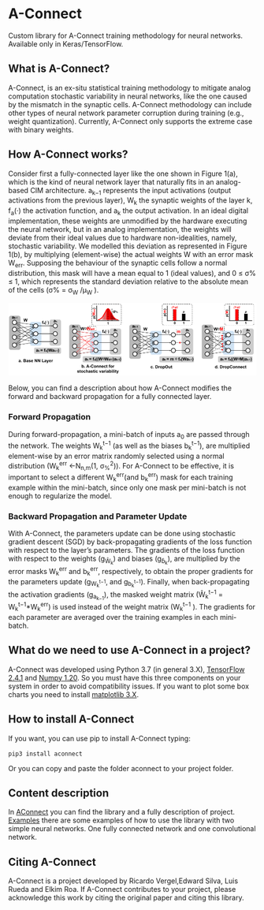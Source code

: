 # A-Connect
Custom library for A-Connect training methodology for neural networks. Available only in Keras/TensorFlow.

## What is A-Connect?

A-Connect, is an ex-situ statistical training methodology to mitigate analog computation stochastic variability in neural networks, like the one caused by the mismatch in the synaptic cells. A-Connect methodology can include other types of neural network parameter corruption during training (e.g., weight quantization). Currently, A-Connect only supports the extreme case with binary weights.

## How A-Connect works?

Consider first a fully-connected layer like the one shown in Figure 1(a), which is the kind of neural network layer that naturally fits in an analog-based CIM architecture. a<sub>k−1</sub> represents the input activations (output activations from the previous layer), W<sub>k</sub> the synaptic weights of the layer k, f<sub>a</sub>(·) the activation function, and a<sub>k</sub> the output activation. In an ideal digital implementation, these weights are unmodified by the hardware executing the neural network, but in an analog implementation, the weights will deviate from their ideal values due to hardware non-idealities, namely, stochastic variability. We modelled this deviation as represented in Figure 1(b), by multiplying (element-wise) the actual weights W with an error mask W<sub>err</sub>. Supposing the behaviour of the synaptic cells follow a normal distribution, this mask will have a mean equal to 1 (ideal values), and 0 ≤ σ% ≤ 1, which represents the standard deviation relative to the absolute mean of the cells (σ% = σ<sub>W</sub> /µ<sub>W</sub> ).

![Figure 1](./gitImage.png "Fig1")

Below, you can find a description about how A-Connect modifies the forward and backward propagation for a fully connected layer.

### Forward Propagation
During forward-propagation, a mini-batch of inputs a<sub>0</sub> are passed through the network. The weights W<sub>k</sub><sup>t−1</sup>
(as well as the biases b<sub>k</sub><sup>t−1</sup>), are multiplied element-wise by an error matrix randomly selected using a normal distribution (W<sub>k</sub><sup>err</sup> ←N<sub>n,m</sub>(1, σ<sub>%</sub><sup>2</sup>)). For A-Connect to be effective, it is important to select a different W<sub>k</sub><sup>err</sup>(and b<sub>k</sub><sup>err</sup>) mask for each training example within the mini-batch, since only one mask per mini-batch is not enough to regularize the model.

### Backward Propagation and Parameter Update
With A-Connect, the parameters update can be done using stochastic gradient descent (SGD) by back-propagating gradients of the loss function with respect to the layer’s parameters. The gradients of the loss function with respect to the weights (g<sub>Ŵ<sub>k</sub></sub>) and biases (g<sub>b̂<sub>k</sub></sub>), are multiplied by the error masks W<sub>k</sub><sup>err</sup> and b<sub>k</sub><sup>err</sup>, respectively, to obtain the proper gradients for the parameters update (g<sub>W<sub>k</sub><sup>t−1</sup></sub>, and g<sub>b<sub>k</sub><sup>t−1</sup></sub>). Finally, when back-propagating the activation gradients (g<sub>a<sub>k−1</sub></sub>), the masked weight matrix (Ŵ<sub>k</sub><sup>t−1</sup> = W<sub>k</sub><sup>t−1</sup>*W<sub>k</sub><sup>err</sup>) is used instead of the weight matrix (W<sub>k</sub><sup>t−1</sup> ). The gradients
for each parameter are averaged over the training examples in each mini-batch.

## What do we need to use A-Connect in a project?

A-Connect was developed using Python 3.7 (in general 3.X), [TensorFlow 2.4.1](https://www.tensorflow.org/install) and [Numpy 1.20](https://numpy.org/install/). So you must have this three components on your system in order to avoid compatibility issues.
If you want to plot some box charts you need to install [matplotlib 3.X](https://matplotlib.org/stable/users/installing.html).
## How to install A-Connect
If you want, you can use pip to install A-Connect typing:
```
pip3 install aconnect
```
Or you can copy and paste the folder aconnect to your project folder.
## Content description
In [AConnect](./AConnect) you can find the library and a fully description of project. [Examples](./Examples) there are some examples of how to use the library with two simple neural networks. One fully connected network and one convolutional network.

## Citing A-Connect
A-Connect is a project developed by Ricardo Vergel,Edward Silva, Luis Rueda and Elkim Roa. If A-Connect contributes to your project, please acknowledge this work by citing the original paper and citing this library.
